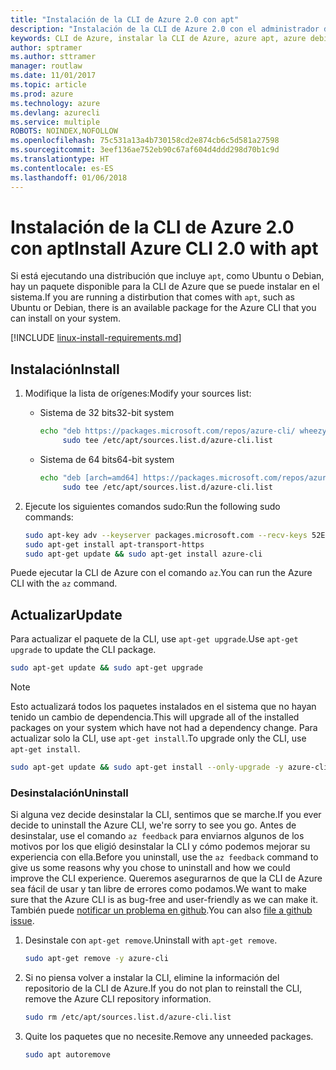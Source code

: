 ```yaml
---
title: "Instalación de la CLI de Azure 2.0 con apt"
description: "Instalación de la CLI de Azure 2.0 con el administrador de paquetes apt"
keywords: CLI de Azure, instalar la CLI de Azure, azure apt, azure debian, azure ubuntu
author: sptramer
ms.author: sttramer
manager: routlaw
ms.date: 11/01/2017
ms.topic: article
ms.prod: azure
ms.technology: azure
ms.devlang: azurecli
ms.service: multiple
ROBOTS: NOINDEX,NOFOLLOW
ms.openlocfilehash: 75c531a13a4b730158cd2e874cb6c5d581a27598
ms.sourcegitcommit: 3eef136ae752eb90c67af604d4ddd298d70b1c9d
ms.translationtype: HT
ms.contentlocale: es-ES
ms.lasthandoff: 01/06/2018
---
```

# <a name="install-azure-cli-20-with-apt"></a><span data-ttu-id="c3ee5-104">Instalación de la CLI de Azure 2.0 con apt</span><span class="sxs-lookup"><span data-stu-id="c3ee5-104">Install Azure CLI 2.0 with apt</span></span>

<span data-ttu-id="c3ee5-105">Si está ejecutando una distribución que incluye `apt`, como Ubuntu o Debian, hay un paquete disponible para la CLI de Azure que se puede instalar en el sistema.</span><span class="sxs-lookup"><span data-stu-id="c3ee5-105">If you are running a distirbution that comes with `apt`, such as Ubuntu or Debian, there is an available package for the Azure CLI that you can install on your system.</span></span>

[!INCLUDE [linux-install-requirements.md](includes/linux-install-requirements.md)]

## <a name="install"></a><span data-ttu-id="c3ee5-106">Instalación</span><span class="sxs-lookup"><span data-stu-id="c3ee5-106">Install</span></span>

1. <span data-ttu-id="c3ee5-107">Modifique la lista de orígenes:</span><span class="sxs-lookup"><span data-stu-id="c3ee5-107">Modify your sources list:</span></span>

   - <span data-ttu-id="c3ee5-108">Sistema de 32 bits</span><span class="sxs-lookup"><span data-stu-id="c3ee5-108">32-bit system</span></span>

     ```bash
     echo "deb https://packages.microsoft.com/repos/azure-cli/ wheezy main" | \
          sudo tee /etc/apt/sources.list.d/azure-cli.list
     ```

   - <span data-ttu-id="c3ee5-109">Sistema de 64 bits</span><span class="sxs-lookup"><span data-stu-id="c3ee5-109">64-bit system</span></span>

     ```bash
     echo "deb [arch=amd64] https://packages.microsoft.com/repos/azure-cli/ wheezy main" | \
          sudo tee /etc/apt/sources.list.d/azure-cli.list
     ```

2. <span data-ttu-id="c3ee5-110">Ejecute los siguientes comandos sudo:</span><span class="sxs-lookup"><span data-stu-id="c3ee5-110">Run the following sudo commands:</span></span>

   ```bash
   sudo apt-key adv --keyserver packages.microsoft.com --recv-keys 52E16F86FEE04B979B07E28DB02C46DF417A0893
   sudo apt-get install apt-transport-https
   sudo apt-get update && sudo apt-get install azure-cli
   ```

<span data-ttu-id="c3ee5-111">Puede ejecutar la CLI de Azure con el comando `az`.</span><span class="sxs-lookup"><span data-stu-id="c3ee5-111">You can run the Azure CLI with the `az` command.</span></span>

## <a name="update"></a><span data-ttu-id="c3ee5-112">Actualizar</span><span class="sxs-lookup"><span data-stu-id="c3ee5-112">Update</span></span>

<span data-ttu-id="c3ee5-113">Para actualizar el paquete de la CLI, use `apt-get upgrade`.</span><span class="sxs-lookup"><span data-stu-id="c3ee5-113">Use `apt-get upgrade` to update the CLI package.</span></span>

   ```bash
   sudo apt-get update && sudo apt-get upgrade
   ```

> [!NOTE]
> <span data-ttu-id="c3ee5-114">Esto actualizará todos los paquetes instalados en el sistema que no hayan tenido un cambio de dependencia.</span><span class="sxs-lookup"><span data-stu-id="c3ee5-114">This will upgrade all of the installed packages on your system which have not had a dependency change.</span></span>
> <span data-ttu-id="c3ee5-115">Para actualizar solo la CLI, use `apt-get install`.</span><span class="sxs-lookup"><span data-stu-id="c3ee5-115">To upgrade only the CLI, use `apt-get install`.</span></span>
> ```bash
> sudo apt-get update && sudo apt-get install --only-upgrade -y azure-cli
> ```

### <a name="uninstall"></a><span data-ttu-id="c3ee5-116">Desinstalación</span><span class="sxs-lookup"><span data-stu-id="c3ee5-116">Uninstall</span></span>

<span data-ttu-id="c3ee5-117">Si alguna vez decide desinstalar la CLI, sentimos que se marche.</span><span class="sxs-lookup"><span data-stu-id="c3ee5-117">If you ever decide to uninstall the Azure CLI, we're sorry to see you go.</span></span> <span data-ttu-id="c3ee5-118">Antes de desinstalar, use el comando `az feedback` para enviarnos algunos de los motivos por los que eligió desinstalar la CLI y cómo podemos mejorar su experiencia con ella.</span><span class="sxs-lookup"><span data-stu-id="c3ee5-118">Before you uninstall, use the `az feedback` command to give us some reasons why you chose to uninstall and how we could improve the CLI experience.</span></span> <span data-ttu-id="c3ee5-119">Queremos asegurarnos de que la CLI de Azure sea fácil de usar y tan libre de errores como podamos.</span><span class="sxs-lookup"><span data-stu-id="c3ee5-119">We want to make sure that the Azure CLI is as bug-free and user-friendly as we can make it.</span></span> <span data-ttu-id="c3ee5-120">También puede [notificar un problema en github](https://github.com/Azure/azure-cli/issues).</span><span class="sxs-lookup"><span data-stu-id="c3ee5-120">You can also [file a github issue](https://github.com/Azure/azure-cli/issues).</span></span>

1. <span data-ttu-id="c3ee5-121">Desinstale con `apt-get remove`.</span><span class="sxs-lookup"><span data-stu-id="c3ee5-121">Uninstall with `apt-get remove`.</span></span>

    ```bash
    sudo apt-get remove -y azure-cli
    ```

2. <span data-ttu-id="c3ee5-122">Si no piensa volver a instalar la CLI, elimine la información del repositorio de la CLI de Azure.</span><span class="sxs-lookup"><span data-stu-id="c3ee5-122">If you do not plan to reinstall the CLI, remove the Azure CLI repository information.</span></span>

   ```bash
   sudo rm /etc/apt/sources.list.d/azure-cli.list
   ```

3. <span data-ttu-id="c3ee5-123">Quite los paquetes que no necesite.</span><span class="sxs-lookup"><span data-stu-id="c3ee5-123">Remove any unneeded packages.</span></span>

   ```bash
   sudo apt autoremove
   ```
